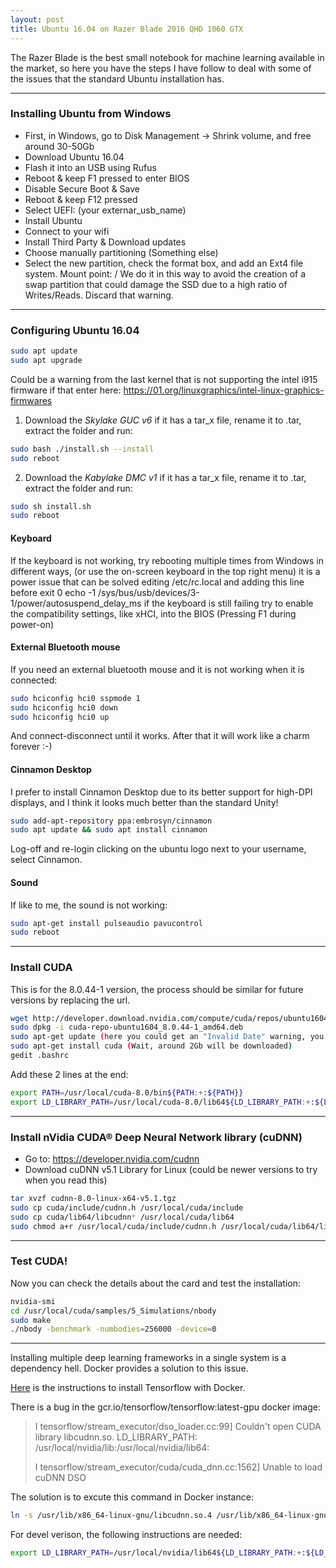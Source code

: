 ```yaml
---
layout: post
title: Ubuntu 16.04 on Razer Blade 2016 QHD 1060 GTX
---
```


The Razer Blade is the best small notebook for machine learning available in the market, so here you have the steps I have follow to deal with some of the issues that the standard Ubuntu installation has.

---

### Installing Ubuntu from Windows

- First, in Windows, go to Disk Management -> Shrink volume, and free around 30-50Gb
- Download Ubuntu 16.04
- Flash it into an USB using Rufus
- Reboot & keep F1 pressed to enter BIOS
- Disable Secure Boot & Save
- Reboot & keep F12 pressed
- Select UEFI: (your externar_usb_name)
- Install Ubuntu
- Connect to your wifi
- Install Third Party & Download updates
- Choose manually partitioning (Something else)
- Select the new partition, check the format box, and add an Ext4 file system. Mount point: / We do it in this way to avoid the creation of a swap partition that could damage the SSD due to a high ratio of Writes/Reads. Discard that warning.

-----------

### Configuring Ubuntu 16.04

```bash
sudo apt update
sudo apt upgrade
```
Could be a warning from the last kernel that is not supporting the intel i915 firmware if that enter here:
<https://01.org/linuxgraphics/intel-linux-graphics-firmwares>
1. Download the *Skylake GUC v6* if it has a tar_x file, rename it to .tar, extract the folder and run: 
```bash
sudo bash ./install.sh --install
sudo reboot
```

2. Download the *Kabylake DMC v1* if it has a tar_x file, rename it to .tar, extract the folder and run:
```bash
sudo sh install.sh
sudo reboot
```

#### Keyboard

If the keyboard is not working, try rebooting multiple times from Windows in different ways, (or use the on-screen keyboard in the top right menu) it is a power issue that can be solved editing /etc/rc.local and adding this line before exit 0
echo -1 /sys/bus/usb/devices/3-1/power/autosuspend_delay_ms
if the keyboard is still failing try to enable the compatibility settings, like xHCI, into the BIOS (Pressing F1 during power-on)

#### External Bluetooth mouse

If you need an external bluetooth mouse and it is not working when it is connected:
```bash
sudo hciconfig hci0 sspmode 1
sudo hciconfig hci0 down
sudo hciconfig hci0 up
```
And connect-disconnect until it works. After that it will work like a charm forever :-)


#### Cinnamon Desktop

I prefer to install Cinnamon Desktop due to its better support for high-DPI displays, and I think it looks much better than the standard Unity!
```bash
sudo add-apt-repository ppa:embrosyn/cinnamon
sudo apt update && sudo apt install cinnamon
```
Log-off and re-login clicking on the ubuntu logo next to your username, select Cinnamon.

#### Sound

If like to me, the sound is not working:
```bash
sudo apt-get install pulseaudio pavucontrol
sudo reboot
```

-----------------------

### Install CUDA

This is for the 8.0.44-1 version, the process should be similar for future versions by replacing the url.
```bash
wget http://developer.download.nvidia.com/compute/cuda/repos/ubuntu1604/x86_64/cuda-repo-ubuntu1604_8.0.44-1_amd64.deb
sudo dpkg -i cuda-repo-ubuntu1604_8.0.44-1_amd64.deb
sudo apt-get update (here you could get an "Invalid Date" warning, you can ignore it)
sudo apt-get install cuda (Wait, around 2Gb will be downloaded)
gedit .bashrc
```
Add these 2 lines at the end:
```bash
export PATH=/usr/local/cuda-8.0/bin${PATH:+:${PATH}}
export LD_LIBRARY_PATH=/usr/local/cuda-8.0/lib64${LD_LIBRARY_PATH:+:${LD_LIBRARY_PATH}}
```

------

### Install nVidia CUDA® Deep Neural Network library (cuDNN)
- Go to: https://developer.nvidia.com/cudnn
- Download cuDNN v5.1 Library for Linux (could be newer versions to try when you read this)
```bash
tar xvzf cudnn-8.0-linux-x64-v5.1.tgz
sudo cp cuda/include/cudnn.h /usr/local/cuda/include
sudo cp cuda/lib64/libcudnn* /usr/local/cuda/lib64
sudo chmod a+r /usr/local/cuda/include/cudnn.h /usr/local/cuda/lib64/libcudnn*
```

----

### Test CUDA!

Now you can check the details about the card and test the installation:
```bash
nvidia-smi
cd /usr/local/cuda/samples/5_Simulations/nbody
sudo make
./nbody -benchmark -numbodies=256000 -device=0
```

-----


























Installing multiple deep learning frameworks in a single system is a dependency hell. Docker provides a solution to this issue.

[Here](https://www.tensorflow.org/versions/r0.11/get_started/os_setup.html#docker-installation) is the instructions to install Tensorflow with Docker.

There is a bug in the gcr.io/tensorflow/tensorflow:latest-gpu docker image: 

>I tensorflow/stream_executor/dso_loader.cc:99] Couldn't open CUDA library libcudnn.so. LD_LIBRARY_PATH: /usr/local/nvidia/lib:/usr/local/nvidia/lib64:
>
>I tensorflow/stream_executor/cuda/cuda_dnn.cc:1562] Unable to load cuDNN DSO

The solution is to excute this command in Docker instance:

```bash
ln -s /usr/lib/x86_64-linux-gnu/libcudnn.so.4 /usr/lib/x86_64-linux-gnu/libcudnn.so
```

For devel verison, the following instructions are needed:

```bash
export LD_LIBRARY_PATH=/usr/local/nvidia/lib64${LD_LIBRARY_PATH:+:${LD_LIBRARY_PATH}}
```
